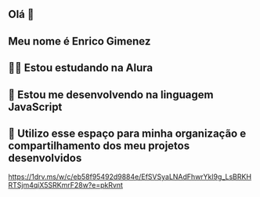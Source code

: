 ## Olá 👋
## Meu nome é **Enrico Gimenez**
##  🧑‍💻 Estou estudando na Alura
##  🔣 Estou me desenvolvendo na linguagem JavaScript
##  📁 Utilizo esse espaço para minha organização e compartilhamento dos meu projetos desenvolvidos

https://1drv.ms/w/c/eb58f95492d9884e/EfSVSyaLNAdFhwrYkl9g_LsBRKHRTSjm4qiX5SRKmrF28w?e=pkRvnt
